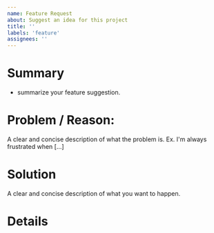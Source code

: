 ```yaml
---
name: Feature Request
about: Suggest an idea for this project
title: ''
labels: 'feature'
assignees: ''
---
```


# Summary
- summarize your feature suggestion.

# Problem / Reason: 
A clear and concise description of what the problem is. Ex. I'm always frustrated when [...]

# Solution
A clear and concise description of what you want to happen.

# Details
